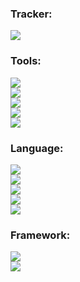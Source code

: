 <h3 align="left">Tracker:</h3> 

![](https://komarev.com/ghpvc/?username=hal-art&color=orange)  

<h3 align="left">Tools:</h3>

![](https://img.shields.io/badge/VSCode-0078D4?style=for-the-badge&logo=visual%20studio%20code&logoColor=white&style=flat)  
![](https://img.shields.io/badge/Visual_Studio-5C2D91?style=for-the-badge&logo=visual%20studio&logoColor=white&style=flat)  
![](https://img.shields.io/badge/Discord-5865F2?style=for-the-badge&logo=discord&logoColor=white&style=flat)  
![](https://img.shields.io/badge/GNU%20Bash-4EAA25?style=for-the-badge&logo=GNU%20Bash&logoColor=white&style=flat)  
![](https://img.shields.io/badge/GIT-E44C30?style=for-the-badge&logo=git&logoColor=white&style=flat)  

<h3 align="left">Language:</h3>

![](https://img.shields.io/badge/C-00599C?style=for-the-badge&logo=c&logoColor=white&style=flat)  
![](https://img.shields.io/badge/C%23-239120?style=for-the-badge&logo=c-sharp&logoColor=white&style=flat)  
![](https://img.shields.io/badge/Python-FFD43B?style=for-the-badge&logo=python&logoColor=blue&style=flat)  
![](https://img.shields.io/badge/Kotlin-0095D5?&style=for-the-badge&logo=kotlin&logoColor=white&style=flat)  
![](https://github-readme-stats.vercel.app/api/top-langs/?username=hal-art)

<h3 align="left">Framework:</h3>

![](https://img.shields.io/badge/.NET-512BD4?style=for-the-badge&logo=dotnet&logoColor=white&style=flat)  
![](https://img.shields.io/badge/NuGet-004880?style=for-the-badge&logo=nuget&logoColor=white&style=flat)
